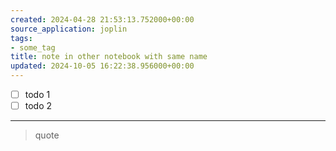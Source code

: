 ```yaml
---
created: 2024-04-28 21:53:13.752000+00:00
source_application: joplin
tags:
- some_tag
title: note in other notebook with same name
updated: 2024-10-05 16:22:38.956000+00:00
---
```


- [ ] todo 1
- [ ] todo 2

------------------------------------------------------------------------

> quote